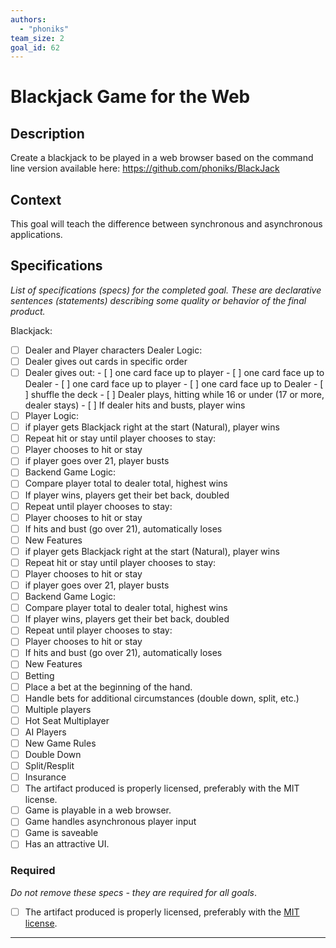 ```yaml
---
authors:
  - "phoniks"
team_size: 2
goal_id: 62
---
```


# Blackjack Game for the Web

## Description

Create a blackjack to be played in a web browser based on the command line version available here: https://github.com/phoniks/BlackJack
## Context

This goal will teach the difference between synchronous and asynchronous applications.
## Specifications

_List of specifications (specs) for the completed goal. These are declarative sentences (statements) describing some quality or behavior of the final product._

 Blackjack:
- [ ]  Dealer and Player characters Dealer Logic:
  - [ ]  Dealer gives out cards in specific order
  - [ ]  Dealer gives out:
    - [ ]  one card face up to player
    - [ ]  one card face up to Dealer
    - [ ]  one card face up to player
    - [ ]  one card face up to Dealer
    - [ ]  shuffle the deck
    - [ ]  Dealer plays, hitting while 16 or under (17 or more, dealer stays)
    - [ ]  If dealer hits and busts, player wins
- [ ] Player Logic:
- [ ]  if player gets Blackjack right at the start (Natural), player wins
- [ ]  Repeat hit or stay until player chooses to stay:
- [ ]  Player chooses to hit or stay
- [ ]  if player goes over 21, player busts
- [ ] Backend Game Logic:
- [ ]  Compare player total to dealer total, highest wins
- [ ]  If player wins, players get their bet back, doubled
- [ ]  Repeat until player chooses to stay:
- [ ]  Player chooses to hit or stay
- [ ]  If hits and bust (go over 21), automatically loses
- [ ] New Features
- [ ]  if player gets Blackjack right at the start (Natural), player wins
- [ ]  Repeat hit or stay until player chooses to stay:
- [ ]  Player chooses to hit or stay
- [ ]  if player goes over 21, player busts
- [ ] Backend Game Logic:
- [ ]  Compare player total to dealer total, highest wins
- [ ]  If player wins, players get their bet back, doubled
- [ ]  Repeat until player chooses to stay:
- [ ]  Player chooses to hit or stay
- [ ]  If hits and bust (go over 21), automatically loses
- [ ] New Features
- [ ]  Betting
- [ ]  Place a bet at the beginning of the hand.
- [ ]  Handle bets for additional circumstances (double down, split, etc.)
- [ ]  Multiple players
- [ ]  Hot Seat Multiplayer
- [ ]  AI Players
- [ ]  New Game Rules
- [ ]  Double Down
- [ ]  Split/Resplit
- [ ]  Insurance
- [ ]  The artifact produced is properly licensed, preferably with the MIT license.
- [ ] Game is playable in a web browser.
- [ ] Game handles asynchronous player input
- [ ] Game is saveable
- [ ] Has an attractive UI.
### Required

_Do not remove these specs - they are required for all goals_.
- [ ] The artifact produced is properly licensed, preferably with the [MIT license](https://opensource.org/licenses/MIT).

---





